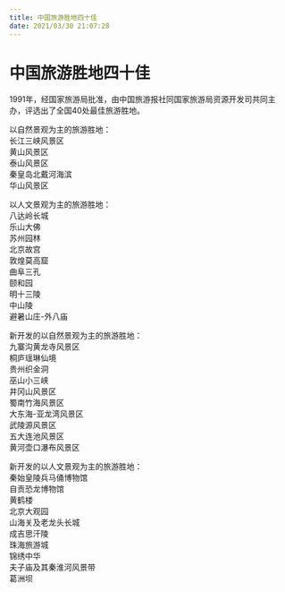 ```yaml
---
title: 中国旅游胜地四十佳  
date: 2021/03/30 21:07:28  
---
```

  
# 中国旅游胜地四十佳  
1991年，经国家旅游局批准，由中国旅游报社同国家旅游局资源开发司共同主办，评选出了全国40处最佳旅游胜地。  
  
以自然景观为主的旅游胜地：  
长江三峡风景区  
黄山风景区  
泰山风景区  
秦皇岛北戴河海滨  
华山风景区  
  
以人文景观为主的旅游胜地：  
八达岭长城  
乐山大佛  
苏州园林  
北京故宫  
敦煌莫高窟  
曲阜三孔  
颐和园  
明十三陵  
中山陵  
避暑山庄-外八庙  
  
新开发的以自然景观为主的旅游胜地：  
九寨沟黄龙寺风景区  
桐庐瑶琳仙境  
贵州织金洞  
巫山小三峡  
井冈山风景区  
蜀南竹海风景区  
大东海-亚龙湾风景区  
武陵源风景区  
五大连池风景区  
黄河壶口瀑布风景区  
  
新开发的以人文景观为主的旅游胜地：  
秦始皇陵兵马俑博物馆  
自贡恐龙博物馆  
黄鹤楼  
北京大观园  
山海关及老龙头长城  
成吉思汗陵  
珠海旅游城  
锦绣中华  
夫子庙及其秦淮河风景带  
葛洲坝  
